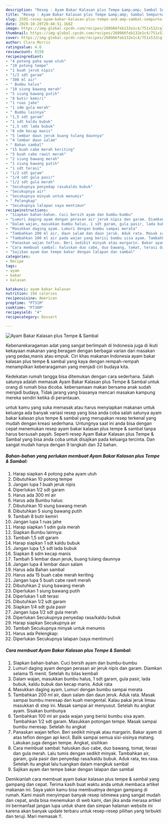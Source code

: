 ```yaml
---
description: "Resep : Ayam Bakar Kalasan plus Tempe &amp;amp; Sambal Sempurna"
title: "Resep : Ayam Bakar Kalasan plus Tempe &amp;amp; Sambal Sempurna"
slug: 2595-resep-ayam-bakar-kalasan-plus-tempe-and-amp-sambal-sempurna
date: 2020-10-20T20:48:51.168Z
image: https://img-global.cpcdn.com/recipes/260966feb132e1c4/751x532cq70/ayam-bakar-kalasan-plus-tempe-sambal-foto-resep-utama.jpg
thumbnail: https://img-global.cpcdn.com/recipes/260966feb132e1c4/751x532cq70/ayam-bakar-kalasan-plus-tempe-sambal-foto-resep-utama.jpg
cover: https://img-global.cpcdn.com/recipes/260966feb132e1c4/751x532cq70/ayam-bakar-kalasan-plus-tempe-sambal-foto-resep-utama.jpg
author: Clara Morris
ratingvalue: 4.6
reviewcount: 9150
recipeingredient:
- "4 potong paha ayam utuh"
- "10 potong tempe"
- "1 buah jeruk nipis"
- "1/2 sdt garam"
- "300 ml air"
- " Bumbu halus"
- "10 siung bawang merah"
- "5 siung bawang putih"
- "8 butir kemiri"
- "1 ruas jahe"
- "1 sdm gula merah"
- " Bumbu lainnya"
- "1,5 sdt garam"
- "1 sdt kaldu bubuk"
- "1,5 sdt lada bubuk"
- "8 sdm kecap manis"
- "5 lembar daun jeruk buang tulang daunnya"
- "4 lembar daun salam"
- " Bahan sambal"
- "15 buah cabe merah keriting"
- "5 buah cabe rawit merah"
- "2 siung bawang merah"
- "1 siung bawang putih"
- "1 sdt terasi"
- "1/2 sdt garam"
- "1/4 sdt gula pasir"
- "1/2 sdt gula merah"
- "Secukupnya penyedap rasakaldu bubuk"
- "Secukupnya air"
- "Secukupnya minyak untuk menumis"
- " Pelengkap"
- "Secukupnya lalapan saya mentimun"
recipeinstructions:
- "Siapkan bahan-bahan. Cuci bersih ayam dan bumbu-bumbu"
- "Lumuri daging ayam dengan perasan air jeruk nipis dan garam. Diamkan selama 15 menit. Setelah itu bilas kembali"
- "Dalam wajan, masukkan bumbu halus, 1 sdt garam, gula pasir, lada bubuk, kaldu bubuk dan kecap manis. Aduk rata"
- "Masukkan daging ayam. Lumuri dengan bumbu sampai merata"
- "Tambahkan 200 ml air, daun salam dan daun jeruk. Aduk rata. Masak sampai bumbu meresap dan kuah mengental. Kalau pakai jeruk limau masukkan di step ini. Masak sampai air menyusut. Setelah itu angkat ayam. Sisakan bumbunya"
- "Tambahkan 100 ml air pada wajan yang berisi bumbu sisa ayam. Tambahkan 1/2 sdt garam. Masukkan potongan tempe. Masak sampai bumbu meresap. Setelah itu angkat"
- "Panaskan wajan teflon. Beri sedikit minyak atau margarin. Bakar ayam di atas teflon dengan api kecil. Balik sampai semua sisi-sisinya matang. Lakukan juga dengan tempe. Angkat, sisihkan"
- "Cara membuat sambal: haluskan duo cabe, duo bawang, tomat, terasi dan gula merah. Lalu tumis dengan sedikit minyak. Tambahkan air, garam, gula pasir dan penyedap rasa/kaldu bubuk. Aduk rata, tes rasa. Setelah itu angkat lalu tuangkan dalam mangkuk sambal"
- "Sajikan ayam dan tempe bakar dengan lalapan dan sambal"
categories:
- Recipe
tags:
- ayam
- bakar
- kalasan

katakunci: ayam bakar kalasan 
nutrition: 194 calories
recipecuisine: American
preptime: "PT31M"
cooktime: "PT36M"
recipeyield: "4"
recipecategory: Dessert

---
```



![Ayam Bakar Kalasan plus Tempe &amp; Sambal](https://img-global.cpcdn.com/recipes/260966feb132e1c4/751x532cq70/ayam-bakar-kalasan-plus-tempe-sambal-foto-resep-utama.jpg)

Kebenarekaragaman adat yang sangat berlimpah di Indonesia juga di ikuti kekayaan makanan yang beragam dengan berbagai varian dari masakan yang pedas,manis atau empuk. Ciri khas makanan Indonesia ayam bakar kalasan plus tempe &amp; sambal yang kaya dengan rempah-rempah menampilkan keberaragaman yang menjadi ciri budaya kita.


Kedekatan rumah tangga bisa ditemukan dengan cara sederhana. Salah satunya adalah memasak Ayam Bakar Kalasan plus Tempe &amp; Sambal untuk orang di rumah bisa dicoba. kebersamaan makan bersama anak sudah menjadi budaya, Tidak jarang yang biasanya mencari masakan kampung mereka sendiri ketika di perantauan.



untuk kamu yang suka memasak atau harus menyiapkan makanan untuk keluarga ada banyak variasi resep yang bisa anda coba salah satunya ayam bakar kalasan plus tempe &amp; sambal yang merupakan resep terkenal yang mudah dengan kreasi sederhana. Untungnya saat ini anda bisa dengan cepat menemukan resep ayam bakar kalasan plus tempe &amp; sambal tanpa harus bersusah payah.
Seperti resep Ayam Bakar Kalasan plus Tempe &amp; Sambal yang bisa anda coba untuk disajikan pada keluarga tercinta. Dan sangat mudah hanya dengan 9 langkah dan 32 bahan.


<!--inarticleads1-->

##### Bahan-bahan yang perlukan membuat Ayam Bakar Kalasan plus Tempe &amp; Sambal:

1. Harap siapkan 4 potong paha ayam utuh
1. Dibutuhkan 10 potong tempe
1. Jangan lupa 1 buah jeruk nipis
1. Diperlukan 1/2 sdt garam
1. Harus ada 300 ml air
1. Harus ada  Bumbu halus:
1. Dibutuhkan 10 siung bawang merah
1. Dibutuhkan 5 siung bawang putih
1. Tambah 8 butir kemiri
1. Jangan lupa 1 ruas jahe
1. Harap siapkan 1 sdm gula merah
1. Siapkan  Bumbu lainnya:
1. Tambah 1,5 sdt garam
1. Harap siapkan 1 sdt kaldu bubuk
1. Jangan lupa 1,5 sdt lada bubuk
1. Siapkan 8 sdm kecap manis
1. Tambah 5 lembar daun jeruk, buang tulang daunnya
1. Jangan lupa 4 lembar daun salam
1. Harus ada  Bahan sambal
1. Harus ada 15 buah cabe merah keriting
1. Jangan lupa 5 buah cabe rawit merah
1. Dibutuhkan 2 siung bawang merah
1. Diperlukan 1 siung bawang putih
1. Diperlukan 1 sdt terasi
1. Dibutuhkan 1/2 sdt garam
1. Siapkan 1/4 sdt gula pasir
1. Jangan lupa 1/2 sdt gula merah
1. Diperlukan Secukupnya penyedap rasa/kaldu bubuk
1. Harap siapkan Secukupnya air
1. Tambah Secukupnya minyak untuk menumis
1. Harus ada  Pelengkap:
1. Diperlukan Secukupnya lalapan (saya mentimun)




<!--inarticleads2-->

##### Cara membuat  Ayam Bakar Kalasan plus Tempe &amp; Sambal:

1. Siapkan bahan-bahan. Cuci bersih ayam dan bumbu-bumbu
1. Lumuri daging ayam dengan perasan air jeruk nipis dan garam. Diamkan selama 15 menit. Setelah itu bilas kembali
1. Dalam wajan, masukkan bumbu halus, 1 sdt garam, gula pasir, lada bubuk, kaldu bubuk dan kecap manis. Aduk rata
1. Masukkan daging ayam. Lumuri dengan bumbu sampai merata
1. Tambahkan 200 ml air, daun salam dan daun jeruk. Aduk rata. Masak sampai bumbu meresap dan kuah mengental. Kalau pakai jeruk limau masukkan di step ini. Masak sampai air menyusut. Setelah itu angkat ayam. Sisakan bumbunya
1. Tambahkan 100 ml air pada wajan yang berisi bumbu sisa ayam. Tambahkan 1/2 sdt garam. Masukkan potongan tempe. Masak sampai bumbu meresap. Setelah itu angkat
1. Panaskan wajan teflon. Beri sedikit minyak atau margarin. Bakar ayam di atas teflon dengan api kecil. Balik sampai semua sisi-sisinya matang. Lakukan juga dengan tempe. Angkat, sisihkan
1. Cara membuat sambal: haluskan duo cabe, duo bawang, tomat, terasi dan gula merah. Lalu tumis dengan sedikit minyak. Tambahkan air, garam, gula pasir dan penyedap rasa/kaldu bubuk. Aduk rata, tes rasa. Setelah itu angkat lalu tuangkan dalam mangkuk sambal
1. Sajikan ayam dan tempe bakar dengan lalapan dan sambal




Demikianlah cara membuat ayam bakar kalasan plus tempe &amp; sambal yang gampang dan cepat. Terima kasih buat waktu anda untuk membaca artikel makanan ini. Saya yakin kamu bisa membuatnya dengan gampang di rumah. Kami masih menyimpan banyak resep istimewa yang sangat mudah dan cepat, anda bisa menemukan di web kami, dan jika anda merasa artikel ini bermanfaat jangan lupa untuk share dan simpan halaman website ini karena akan banyak update terbaru untuk resep-resep pilihan yang terbukti dan teruji. Mari memasak !!. 
